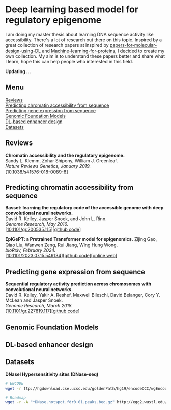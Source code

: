 # Deep learning based model for regulatory epigenome
I am doing my master thesis about learning DNA sequence activity like accessibility. There's a lot of research out there on this topic. Inspired by a great collection of research papers at inspired by [papers-for-molecular-design-using-DL](https://github.com/AspirinCode/papers-for-molecular-design-using-DL/blob/main/README.md?plain=1) and [Machine-learning-for-proteins](https://github.com/yangkky/Machine-learning-for-proteins/tree/master), I decided to create my own collection. My aim is to understand these papers better and share what I learn, hope this can help people who interested in this field.

**Updating ...** 

## Menu
[Reviews](#reviews)  
[Predicting chromatin accessibility from sequence](#predicting-chromatin-accessibility-from-sequence)  
[Predicting gene expression from sequence](#predicting-gene-expression-from-sequence)  
[Genomic Foundation Models](#genomic-foundation-models)  
[DL-based enhancer design](#dl-based-enhancer-design)  
[Datasets](#datasets)


## Reviews
**Chromatin accessibility and the regulatory epigenome.**  
Sandy L. Klemm, Zohar Shipony, William J. Greenleaf.  
*Nature Reviews Genetics, January 2019.*  
[[10.1038/s41576-018-0089-8](https://doi.org/10.1038/s41576-018-0089-8)]

## Predicting chromatin accessibility from sequence  
**Basset: learning the regulatory code of the accessible genome with deep convolutional neural networks.**  
David R. Kelley, Jasper Snoek, and John L. Rinn.  
*Genome Research, May 2016.*  
[[10.1101/gr.200535.115](http://www.genome.org/cgi/doi/10.1101/gr.200535.115)][[github code](https://github.com/davek44/Basset)]

**EpiGePT: a Pretrained Transformer model for epigenomics.**
Zijing Gao, Qiao Liu, Wanwen Zeng, Rui Jiang, Wing Hung Wong.  
*bioRxiv, February 2024.*  
[[10.1101/2023.07.15.549134](https://doi.org/10.1101/2023.07.15.549134)][[github code](https://github.com/ZjGaothu/EpiGePT)][[online web](https://health.tsinghua.edu.cn/epigept/)]

## Predicting gene expression from sequence  
**Sequential regulatory activity prediction across chromosomes with convolutional neural networks.**  
David R. Kelley, Yakir A. Reshef, Maxwell Bileschi, David Belanger, Cory Y. McLean and Jasper Snoek.  
*Genome Research, March 2018.*   
[[10.1101/gr.227819.117](http://www.genome.org/cgi/doi/10.1101/gr.227819.117)][[github code](https://github.com/calico/basenji)]  

## Genomic Foundation Models

## DL-based enhancer design

## Datasets
**DNaseI Hypersensitivity sites (DNase-seq)**  
```bash
# ENCODE
wget -r ftp://hgdownload.cse.ucsc.edu/goldenPath/hg19/encodeDCC/wgEncodeAwgDnaseUniform

# Roadmap
wget -r -A "*DNase.hotspot.fdr0.01.peaks.bed.gz" http://egg2.wustl.edu/roadmap/data/byFileType/peaks/consolidated/narrowPeak
```


